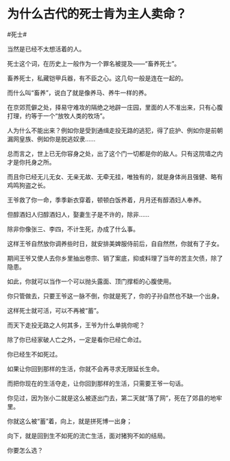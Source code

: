 # 为什么古代的死士肯为主人卖命？

#死士#

当然是已经不太想活着的人。

死士这个词，在历史上一般作为一个罪名被提及——“畜养死士”。

畜养死士，私藏铠甲兵器，有不臣之心。这几句一般是连在一起的。

而什么叫“畜养”，说白了就是像养马、养牛一样的养。

在京郊荒僻之处，择易守难攻的隔绝之地辟一庄园，里面的人不准出来，只有心腹打理，约等于一个“放牧人类的牧场”。

人为什么不能出来？例如你是受到通缉走投无路的逃犯，得了庇护、例如你是前朝漏网皇族、例如你是脱逃奴隶……

总而言之，世上已无你容身之处，出了这个门一切都是你的敌人。只有这院墙之内才是你托身之所。

而且你已经无儿无女、无亲无故、无牵无挂，唯独有的，就是身体尚且强健、略有鸡鸣狗盗之长。

王爷救了你一命，季季新衣穿着，顿顿白饭养着，月月还有醇酒妇人奉养。

但醇酒妇人归醇酒妇人，娶妻生子是不许的，除非……

除非你像张三、李四，不计生死，办成了什么事。

这样王爷自然放你调养些时日，就安排美婢服侍前后，自自然然，你就有了子女。

期间王爷又使人去你乡里抽出卷宗、销了案底，抑或料理了当年的苦主欠债，除了隐患。

如此，你就可以当作一个可以抛头露面、顶门撑柜的心腹使用。

你只管做去，只要王爷这一脉不倒，你就是死了，你的子孙自然也不缺一个出身。

这样死士就可活，可以不再被“蓄”。

而天下走投无路之人何其多，王爷为什么单挑你呢？

除了你已经家破人亡之外，一定是看你已经亡命过。

你已经生不如死过。

如果让你回到那样的生活，你就不会再寻求无限延长生命。

而把你现在的生活夺走，让你回到那样的生活，只需要王爷一句话。

你见过，因为张小二就是这么被逐出门去，第二天就“落了网”，死在了郊县的地牢里。

你就这么被“蓄”着，向上，就是拼死博一出身；

向下，就是回到生不如死的流亡生活，面对猪狗不如的结局。

你要怎么选？